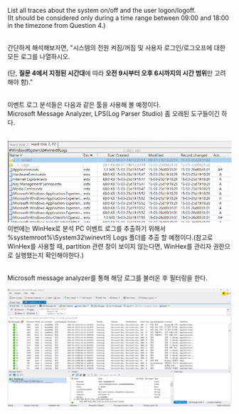 List all traces about the system on/off and the user logon/logoff.<br>
(It should be considered only during a time range between 09:00 and 18:00 in the timezone from Question 4.)<br><br>

간단하게 해석해보자면, "시스템의 전원 켜짐/꺼짐 및 사용자 로그인/로그오프에 대한 모든 로그를 나열하시오.<br>  
(단, **질문 4에서 지정된 시간대**에 따라 **오전 9시부터 오후 6시까지의 시간 범위**만 고려해야 함)."<br><br>

이벤트 로그 분석들은 다음과 같은 툴을 사용해 볼 예정이다.<br>
Microsoft Message Analyzer, LPS(Log Parser Studio) 좀 오래된 도구들이긴 하다.<br><br>

![alt text](1.png)<br>
이번에는 WinHex로 분석 PC 이벤트 로그를 추출하기 위해서 %systemroot%\System32\winevt의 Logs 폴더를 추출 할 예정이다.(참고로 WinHex를 사용할 때, partition 관련 창이 보이지 않는다면, WinHex를 관리자 권한으로 실행했는지 확인해야한다.)<br><br>

Microsoft message analyzer를 통해 해당 로그를 불러온 후 필터링을 한다.<br>

![<alt text>](2.png)<br>
